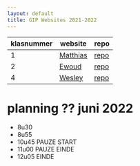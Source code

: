 ```yaml
---
layout: default
title: GIP Websites 2021-2022
---
```


| klasnummer | website | repo |
|---|---|---|
| 1 | [Matthias](https://lissun.github.io/Gipwebsite/) | [repo](https://github.com/Lissun/Gipwebsite) |
| 2 | [Ewoud](https://ewoudf-immalle.github.io/Gipwebsite/) | [repo](https://github.com/EwoudF-immalle/Gipwebsite) |
| 4 | [Wesley](https://wesleyvl-immalle.github.io/Gipwebsite/) | [repo](https://wesleyvl-immalle.github.io/Gipwebsite/) |


# planning ?? juni 2022

- 8u30
- 8u55
- 10u45 PAUZE START
- 11u00 PAUZE EINDE
- 12u05 EINDE
